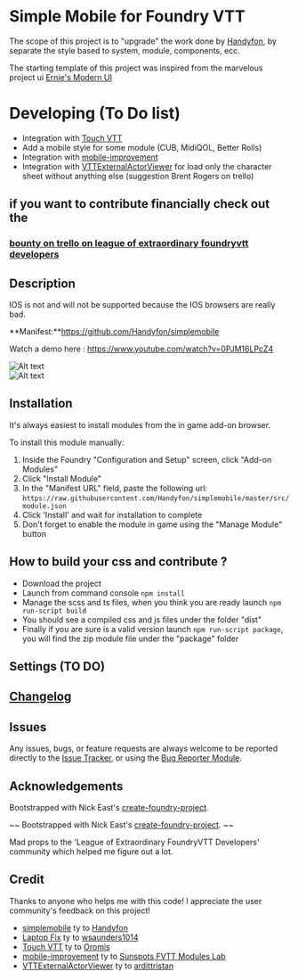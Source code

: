 
# Simple Mobile for Foundry VTT

The scope of this project is to "upgrade" the work done by [Handyfon](https://github.com/Handyfon), by separate the style based to system, module, components, ecc.

The starting template of this project was inspired from the marvelous project ui [Ernie's Modern UI](https://github.com/ernieayala/ernies-modern-layout)

# Developing (To Do list)

- Integration with [Touch VTT](https://github.com/Oromis/touch-vtt)
- Add a mobile style for some module (CUB, MidiQOL, Better Rolls)
- Integration with [mobile-improvement](https://gitlab.com/fvtt-modules-lab/mobile-improvements)
- Integration with [VTTExternalActorViewer](https://github.com/ardittristan/VTTExternalActorViewer) for load only the character sheet without anything else (suggestion Brent Rogers on trello)

## if you want to contribute financially check out the 

### [bounty on trello on league of extraordinary foundryvtt developers](https://trello.com/c/8J4ljdnW/238-uibounty-foundryvtt-simple-mobile)

## Description

IOS is not and will not be supported because the IOS browsers are really bad.

**Manifest:**https://github.com/Handyfon/simplemobile</br>

Watch a demo here : https://www.youtube.com/watch?v=0PJM16LPcZ4

![Alt text](https://i.imgur.com/ZyBj1jD.png "Custom Controls")</br>
![Alt text](https://i.imgur.com/e1xx2dc.png "Responsive CSS")

## Installation

It's always easiest to install modules from the in game add-on browser.

To install this module manually:
1.  Inside the Foundry "Configuration and Setup" screen, click "Add-on Modules"
2.  Click "Install Module"
3.  In the "Manifest URL" field, paste the following url:
`https://raw.githubusercontent.com/Handyfon/simplemobile/master/src/module.json`
4.  Click 'Install' and wait for installation to complete
5.  Don't forget to enable the module in game using the "Manage Module" button

## How to build your css and contribute ?

- Download the project
- Launch from command console `npm install`
- Manage the scss and ts files, when you think you are ready launch `npm run-script build`
- You should see a compiled css and js files under the folder "dist"
- Finally if you are sure is a valid version launch `npm run-script package`, you will find the zip module file under the "package" folder

## Settings (TO DO)

## [Changelog](./changelog.md)

## Issues

Any issues, bugs, or feature requests are always welcome to be reported directly to the [Issue Tracker](https://github.com/Handyfon/simplemobile/issues ), or using the [Bug Reporter Module](https://foundryvtt.com/packages/bug-reporter/).


## Acknowledgements

Bootstrapped with Nick East's [create-foundry-project](https://gitlab.com/foundry-projects/foundry-pc/create-foundry-project).

 ~~ Bootstrapped with Nick East's [create-foundry-project](https://gitlab.com/foundry-projects/foundry-pc/create-foundry-project). ~~

Mad props to the 'League of Extraordinary FoundryVTT Developers' community which helped me figure out a lot.

## Credit

Thanks to anyone who helps me with this code! I appreciate the user community's feedback on this project!

- [simplemobile](https://github.com/Handyfon/simplemobile) ty to [Handyfon](https://github.com/Handyfon)
- [Laptop Fix](https://github.com/wsaunders1014/laptop-fix) ty to [wsaunders1014](https://github.com/wsaunders1014)
- [Touch VTT](https://github.com/Oromis/touch-vtt) ty to [Oromis](https://github.com/Oromis)
- [mobile-improvement](https://gitlab.com/fvtt-modules-lab/mobile-improvements) ty to [Sunspots FVTT Modules Lab](https://gitlab.com/fvtt-modules-lab)
- [VTTExternalActorViewer](https://github.com/ardittristan/VTTExternalActorViewer) ty to [ardittristan](https://github.com/ardittristan)
